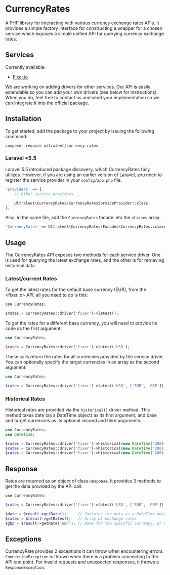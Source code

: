 # CurrencyRates
A PHP library for interacting with various currency exchange rates APIs. It provides a simple factory interface for constructing a wrapper for a chosen service which exposes a simple unified API for querying currency exchange rates.

## Services
Currently available:
- [Fixer.io](http://www.fixer.io)

We are working on adding drivers for other services. Our API is easily extendable so you can add your own drivers (see below for instructions). When you do, feel free to contact us and send your implementation so we can integrate it into the official package.

## Installation

To get started, add the package to your project by issuing the following command:

    composer require ultraleet/currency-rates

### Laravel <5.5

Laravel 5.5 introduced package discovery, which CurrencyRates fully utilizes. However, if you are using an earlier version of Laravel, you need to register the service provider in your `config/app.php` file:

```php
'providers' => [
    // Other service providers...

    Ultraleet\CurrencyRates\CurrencyRatesServiceProvider::class,
],
```

Also, in the same file, add the `CurrencyRates` facade into the `aliases` array:

```php
'CurrencyRates' => Ultraleet\CurrencyRates\Facades\CurrencyRates::class,
```

## Usage

The CurrencyRates API exposes two methods for each service driver. One is used for querying the latest exchange rates, and the other is for retrieving historical data.

### Latest/current Rates

To get the latest rates for the default base currency (EUR), from the <fixer.io> API, all you need to do is this:

```php
use CurrencyRates;

$rates = CurrencyRates::driver('fixer')->latest();
```

To get the rates for a different base currency, you will need to provide its code as the first argument:

```php
use CurrencyRates;

$rates = CurrencyRates::driver('fixer')->latest('USD');
```

These calls return the rates for all currencies provided by the service driver. You can optionally specify the target currencies in an array as the second argument:

```php
use CurrencyRates;

$rates = CurrencyRates::driver('fixer')->latest('USD', ['EUR', 'GBP']);
```

### Historical Rates

Historical rates are provided via the `historical()` driver method. This method takes date (as a DateTime object) as its first argument, and base and target currencies as its optional second and third arguments:

```php
use CurrencyRates;
use DateTime;

$rates = CurrencyRates::driver('fixer')->historical(new DateTime('2001-01-03'));
$rates = CurrencyRates::driver('fixer')->historical(new DateTime('2001-01-03'), 'USD');
$rates = CurrencyRates::driver('fixer')->historical(new DateTime('2001-01-03'), 'USD', ['EUR', 'GBP']);
```

## Response

Rates are returned as an object of class `Response`. It provides 3 methods to get the data provided by the API call:

```php
use CurrencyRates;

$rates = CurrencyRates::driver('fixer')->latest('USD', ['EUR', 'GBP']);

$date = $result->getDate();     // Contains the date as a DateTime object
$rates = $result->getRates();   // Array of exchange rates
$gbp = $result->getRate('GBP'); // Rate for the specific currency, or null if none was provided/asked for
```

## Exceptions

CurrencyRate provides 2 exceptions it can throw when encountering errors. `ConnectionException` is thrown when there is a problem connecting to the API end point. For invalid requests and unexpected responses, it throws a `ResponseException`.
